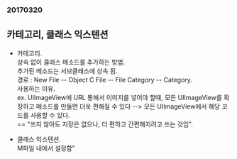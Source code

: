 ### 20170320

## 카테고리, 클래스 익스텐션

- 카테고리.   
상속 없이 클래스 메소드를 추가하는 방법.   
추가된 메소드는 서브클래스에 상속 됨.   
경로 : New File -- Object C File -- File Category -- Category.   
사용하는 이유.  
ex. UIImageView에 URL 통해서 이미지를 넣어야 할때, 모든 UIImageView를 확장하고 메소드를 만들면 더욱 편해질 수 있다 --> 모든 UIImageView에서 해당 코드를 사용할 수 있다.   
== "쓰지 않아도 지장은 없으나, 더 편하고 간편해지려고 쓰는 것임".   

- 클래스 익스텐션.   
M파일 내에서 설정함"
